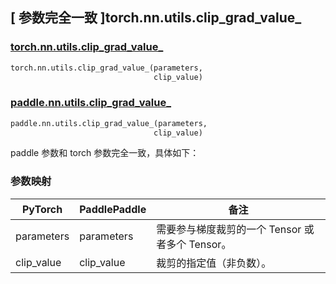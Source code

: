 ## [ 参数完全一致 ]torch.nn.utils.clip_grad_value_
### [torch.nn.utils.clip_grad_value_](https://pytorch.org/docs/stable/generated/torch.nn.utils.clip_grad_value_.html?highlight=clip_grad_value_#torch.nn.utils.clip_grad_value_)

```python
torch.nn.utils.clip_grad_value_(parameters,
                                clip_value)
```

### [paddle.nn.utils.clip_grad_value_](https://www.paddlepaddle.org.cn/documentation/docs/zh/develop/api/paddle/nn/utils/clip_grad_value__cn.html)

```python
paddle.nn.utils.clip_grad_value_(parameters,
                                clip_value)
```

paddle 参数和 torch 参数完全一致，具体如下：

### 参数映射

| PyTorch     | PaddlePaddle | 备注                                   |
| ----------- | ------------ | -------------------------------------- |
| parameters  | parameters  | 需要参与梯度裁剪的一个 Tensor 或者多个 Tensor。 |
| clip_value  | clip_value  | 裁剪的指定值（非负数）。 |
